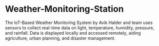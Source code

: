 # Weather-Monitoring-Station
The IoT-Based Weather Monitoring System by Avik Halder and team uses sensors to collect real-time data on light, temperature, humidity, pressure, and rainfall. Data is displayed locally and accessed remotely, aiding agriculture, urban planning, and disaster management.

